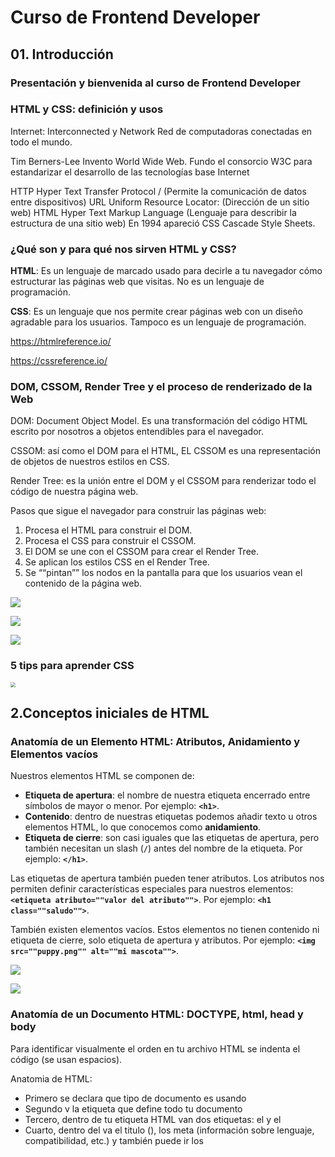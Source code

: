 # Curso de Frontend Developer

## 01. Introducción

### Presentación y bienvenida al curso de Frontend Developer

### HTML y CSS: definición y usos

Internet: Interconnected y Network
Red de computadoras conectadas en todo el mundo.

Tim Berners-Lee Invento World Wide Web.
Fundo el consorcio W3C para estandarizar el desarrollo de las tecnologías base Internet

HTTP Hyper Text Transfer Protocol / (Permite la comunicación de datos entre dispositivos)
URL Uniform Resource Locator: (Dirección de un sitio web)
HTML Hyper Text Markup Language (Lenguaje para describir la estructura de una sitio web)
En 1994 apareció CSS Cascade Style Sheets.



### ¿Qué son y para qué nos sirven HTML y CSS?

**HTML**: Es un lenguaje de marcado usado para decirle a tu navegador cómo estructurar las páginas web que visitas. No es un lenguaje de programación.

**CSS**: Es un lenguaje que nos permite crear páginas web con un diseño agradable para los usuarios. Tampoco es un lenguaje de programación.

https://htmlreference.io/

https://cssreference.io/



### DOM, CSSOM, Render Tree y el proceso de renderizado de la Web

DOM: Document Object Model. Es una transformación del código HTML escrito por nosotros a objetos entendibles para el navegador.

CSSOM: así como el DOM para el HTML, EL CSSOM es una representación de objetos de nuestros estilos en CSS.

Render Tree: es la unión entre el DOM y el CSSOM para renderizar todo el código de nuestra página web.

Pasos que sigue el navegador para construir las páginas web:

1. Procesa el HTML para construir el DOM.
2. Procesa el CSS para construir el CSSOM.
3. El DOM se une con el CSSOM para crear el Render Tree.
4. Se aplican los estilos CSS en el Render Tree.
5. Se ““pintan”” los nodos en la pantalla para que los usuarios vean el contenido de la página web.

![](img/01-01_DOM-CSSOM.png)

![](img/01-02_DOM-CSSOM.png)

![](img/01-03_DOM-CSSOM.png)



### 5 tips para aprender CSS

<img src="img/01-04_Tips_CSS.jpg" style="zoom: 50%;" />



## 2.Conceptos iniciales de HTML

### Anatomía de un Elemento HTML: Atributos, Anidamiento y Elementos vacíos

Nuestros elementos HTML se componen de:

- **Etiqueta de apertura**: el nombre de nuestra etiqueta encerrado entre símbolos de mayor o menor. Por ejemplo: **`<h1>`**.
- **Contenido**: dentro de nuestras etiquetas podemos añadir texto u otros elementos HTML, lo que conocemos como **anidamiento**.
- **Etiqueta de cierre**: son casi iguales que las etiquetas de apertura, pero también necesitan un slash (**`/`**) antes del nombre de la etiqueta. Por ejemplo: **`</h1>`**.

Las etiquetas de apertura también pueden tener atributos. Los atributos nos permiten definir características especiales para nuestros elementos: **`<etiqueta atributo=""valor del atributo"">`**. Por ejemplo: **`<h1 class=""saludo"">`**.

También existen elementos vacíos. Estos elementos no tienen contenido ni etiqueta de cierre, solo etiqueta de apertura y atributos. Por ejemplo: **`<img src=""puppy.png"" alt=""mi mascota"">`**.

![](img/02-01_anatomia.jpg)

![](img/02-02_atributos.jpg)



### Anatomía de un Documento HTML: DOCTYPE, html, head y body

Para identificar visualmente el orden en tu archivo HTML se indenta el código (se usan espacios).

Anatomia de HTML:

- Primero se declara que tipo de documento es usando <!DOCTYPE html>
- Segundo v la etiqueta <html></html> que define todo tu documento
- Tercero, dentro de tu etiqueta HTML van dos etiquetas: el <head></head> y el <body></body>
- Cuarto, dentro del <head> va el titulo (<title></title>), los meta (información sobre lenguaje, compatibilidad, etc.) y también puede ir los <style> y <link>
- Quinto, dentro del <body> va toda la estructura de nuestra página. Esto es lo que se mostrara en pantalla.

![](/home/diego/REPO/data/01.cfd/img/02-03_anatomia_html.jpg)



### Funciones de las etiquetas HTML más importantes

Al hacer en nuestro editor de código **html:5** vemos que nos aparece la siguiente estructura:

```html
<!DOCTYPE
<html lang="en">
<head>
  <meta charset="UTF-8">
  <meta name="viewport" content="width=device-width, initial-scale=1.0">
  <meta http-equiv="X-UA-Compatible" content="ie=edge">
  <title>Document</title>
</head>
<body>
  
</body>
</html>
```

Veamos la descripción de estos elementos:

<img src="img/02-04_html.jpg" style="zoom:67%;" />

Si por ejemplo queremos añadir en nuestro documento estilos o JavaScript, lo hacemos con las etiquetas <style> y <script> respectivamente, que a su vez deben ir dentro de la etiqueta raíz <html>, algo así:

```html
<!DOCTYPE
<html lang="en">
<head>
  <meta charset="UTF-8">
  <meta name="viewport" content="width=device-width, initial-scale=1.0">
  <meta http-equiv="X-UA-Compatible" content="ie=edge">
  <title>Document</title>
</head>
<style>
    /* Aquí iría nuestro CSS */
</style>
<script>
    // Aquí debería ir nuestro JavaScript
</script>
<body>
  
</body>
</html>
```

Descripción de algunos elementos vacíos:

<img src="img/02-05_html.jpg" style="zoom:67%;" />

Descripción de las etiquetas semánticas para la estructura base de nuestra página:

<img src="img/02-06_html.jpg" style="zoom:67%;" />

Descripción de otras etiquetas muy usadas:

<img src="img/02-07_html.jpg" style="zoom: 67%;" />



### La importancia del código semántico

Es importante que como desarrolladores tengamos claro el significado de escribir código. Debes ser consciente de que la manera en la que codeas tenga sentido.

La semántica HTML no es más que darle sentido y estructura a lo que estas escribiendo. Muy importante para el navegador. No todos los elementos deberían ser un div.

![](img/02-08_codigo_semantico.jpg)



### Tipos de errores en HTML, debugging y servicio de validación de etiquetas



**Errores sintácticos**: Son errores de escritura en el código y evitan que el programa funcione. Pueden ser errores de tipado.

**Errores lógicos**: En estos la sintaxis es correcta, pero el código no hace lo que debería. El programa funciona, pero de forma incorrecta.

https://validator.w3.org/



### Reto 1: Organiza el siguiente bloque de código de forma semántica

Hola !

Ya conocimos la importancia de hacer nuestro HTML de forma semántica. Así que, aquí tengo un reto para ti.

A continuación te mostraré un código HTML y la idea es que tu lo organices de forma semántica, es decir, que uses las etiquetas más adecuadas.

<img src="img/02-09_reto.jpg" style="zoom: 67%;" />



## 3.Conceptos iniciales de CSS

### Anatomía de una declaración CSS: Selectores, Propiedades y Valores

Nuestros estilos con CSS se componen de:

- **Selector:** son la referencia a los elementos HTML que queremos estilizar. Los nombres de estas etiquetas van seguidas de una llave de apertura y otra de cierre ({}). Por ejemplo: h1 {}.
- **Propiedades:** son el tipo de estilo que queremos darle a nuestros elementos. Van seguidas de dos puntos (:). Las propiedades deben estar dentro de las llaves del selector que definimos anteriormente. Podemos escribir diferentes propiedades en un mismo selector. Por ejemplo: h1 { color: }.
- **Valores:** son el estilo que queremos que tomen nuestros elementos HTML con respecto a una propiedad. Van seguidas de un punto y coma (;). Por ejemplo: h1 { color: red; }.

```css
h1 {
  color: red;
}
```

![](img/03-01_anatomia_css.jpg)

### Tipos de selectores, pseudo-clases y pseudo-elementos

***(asterisco)**: Es el selector universal. Las propiedades se aplicaran a todos los elementos de nuestro HTML.

**Tipo**: Son selectores que se aplican a cierto elemento HTML en específico. Las propiedades se aplicaran a la etiqueta que queremos, por ejemplo `p`, `body`, `html`, `div`, etc.

**Clase**: Si nuestras etiqueta de HTML tienen un atributo de `class` podemos usar ese valor o identificador para que los cambios en el CSS afecten únicamente a ese elemento.

**ID**: Es similar al anterior, si la etiqueta HTML tiene un ID podemos afectar solo ese elemento.

Las **Pseudo-clases** y **Pseudo-elementos** nos permiten ser aún más específicos con qué elemento o partes de nuestros elementos deben recibir los estilos.

Para usarlas debemos definir el selector base (por ejemplo, **`p`**) seguido de dos puntos y la pseudo-clase que queremos estilizar (por ejemplo: **`p:first-child`**). En el caso de los pseudo-elementos debemos usar el dos puntos 2 veces (**`p::first-letter`**).

```css
/* Asterisco (universal) */
* {
  margin: 0;
}

/* Tipo */
h1 {
  color: red;
}

/* Clase */
.saludo {
  font-size: 2em;
}

/* ID */
#id {
  border-radius: 20px;
}

/* Pseudo-clases */
p:first-child {
  color: white;
}

p:last-child {
  color: purple;
}

p:nth-child(2n) {
  color: red;
}
```

![](img/03-02_selector_css.jpg)

https://developer.mozilla.org/en-US/docs/Web/CSS/Pseudo-classes

https://developer.mozilla.org/en-US/docs/Web/CSS/Pseudo-elements

https://coolsymbol.com/emojis/emoji-for-copy-and-paste.html

![](img/03-03_pseudo_elemento_css.jpg)



### Modelo de caja

Todos los elementos de HTML tienen un modelo de caja y esta compuesto por cuatro elementos: contenido, padding, border, margin.

https://picular.co/Video

https://paletton.com/#uid=1000u0kllllaFw0g0qFqFg0w0aF

https://coolors.co/001514-fbfffe-6b0504-a3320b-e6af2e

https://colorhunt.co/

![](img/03-04_cajas.jpg)

### Valores relativos y absolutos

Los valores absolutos son, por ejemplo, centímetros, milímetros, pixeles y pulgadas. Se llaman de esta forma porque no tienen en cuenta a nadie más, no depende de la medida de otra unidad.

Los valores relativas, llevan este nombre porque depende de otra unidad de medida o elemento. Por ejemplo, porcentajes, vmx, em, entre otros.

Recuerda que podemos darle estilos a etiquetas HTML muy específicas indicando dónde se van a encontrar. Por ejemplo: si queremos darle estilos únicamente a la imagen que está dentro del header, podemos usar el selector css header img { ... }.

No olvides resolver el desafío: crear tu propio header con las etiquetas y estilos que más te gusten para compartirlo en la sección de discusiones.

![](img/03-05_unidades.jpg)

![](img/03-06_unidades_relativas.jpg)



### Displays en CSS

Todos los elementos en CSS son cuadrados o rectángulos y aparte de eso, estos elementos tienen un comportamiento que se define a través de la propiedad display. Los display más comunes y usados son: block, inline, inline-block, none, table, flex y grid. Veamos de qué se tratan:

<img src="img/03-07_display_css.jpg" style="zoom:25%;" />



### Funciones de las propiedades CSS más usadas

**width**: Define el ancho de un elemento. Por ejemplo: width: 20px;.

**height**: Define el alto de un elemento. Por ejemplo: height: 20px;.

**background**: Puede definir el color de fondo o la url de fondo de un elemento. Por ejemplo: background: url(';puppy.png';);.

**background-color**: Define el color de fondo de un elemento. Por ejemplo: background-color: red;.

**color**: Define el color de nuestros textos. Estos colores los podemos escribir de 3 formas en CSS:

- Con los nombres de los colores. Por ejemplo: black, red, green.
- Sistema hexadecimal: Donde blanco se define como #FFFFFF y negro como #000000. Una página que me gusta mucho para sacar colores en hexadecimal es colorhunt.co.
- RGB: Donde la R significa Red, G significa Green y B significa Blue; por lo que escribimos rgb(red, green, blue) y cada uno de ellos es un valor de 0 a 255 que describe la intensidad de ese color. Por ejemplo, para denotar el color verde, escribimos: rgb(0, 255, 0). También a estos valores se les puede agregar una opacidad (transparencia) que va de 0 a 1, por ejemplo: rgba(0, 255, 0, 0.5) lo que quiere decir que el color verde lo queremos con una transparencia del 50%.
  border: Define el tamaño, estilo y color del borde de un elemento. Por ejemplo: border: 2px solid yellow;.

**border-radius**: Define qué tan redondeado quiero mi elemento. Por ejemplo: border-radius: 20px;.

**margin**: Define la margen de un elemento. Por ejemplo: margin: 2px (lo que quiere decir que mi elemento tendrá márgenes en todos sus lados de 2px).

Si quiero que mi elemento tenga margen superior de 2px, margen inferior de 4px, margen derecha de 3px y margen izquierda de 5px, lo escribiría de la siguiente forma: margin: 2px 3px 4px 5px. El primer valor es la margen superior y siempre va en sentido de las manecillas del reloj.

Si solo quiero que mi elemento tenga una margen a la derecha de 10px, escribiría margin-right: 10px;. Y para los demás valores sería margin-top: 10px; para la margen superior, margin-bottom: 10px; para la margen inferior y margin-left: 10px; para la margen izquierda.

**padding**: Define la distancia del borde de un elemento hasta su contenido. Por ejemplo: padding: 2px (lo que quiere decir que mi elemento tendrá un “margen interno” en todos sus lados de 2px).

Si quiero que mi elemento tenga padding superior de 2px, padding inferior de 4px, padding a la derecha de 3px y un padding a la izquierda de 5px, lo escribiría de la siguiente forma: padding: 2px 3px 4px 5px. El primer valor es la padding superior y siempre va en sentido de las manecillas del reloj al igual que con las márgenes.

Si solo quiero que mi elemento tenga un padding a la derecha de 10px, escribiría: padding-right: 10px;. Y para los demás valores sería padding-top: 10px; para la margen superior, padding-bottom: 10px; para la margen inferior y padding-left: 10px; para la margen izquierda.

**font-size**: Define el tamaño de la fuente. Por ejemplo: font-size: 20px;.

**font-family**: Define la familia tipográfica de la fuente. Por ejemplo: font-family: 'Roboto', sans-serif;.

Una página de fuentes que me gusta mucho es fonts.google.com.

**opacity**: Determina la transparencia del elemento. Tiene valores entre 0 y 1, que pueden verse como un porcentaje. Por ejemplo, si quiero que mi elemento se vea con una transparencia del 50%, escribiría: opacity: 0.5;.

**outline**: Un término algo desconocido es el esquema de los elementos HTML. Un esquema es una línea (por defecto, de color azúl) que se dibuja alrededor de los elementos que hace que “se destaquen”.

Lo anterior sucede mucho en elementos como los <input>s y los <button>s. Si no queremos ver esa línea, lo que hacemos es outline: none;. Aunque también podemos decirle que tenga determinado estilo, color, tamaño, entre otras. Por ejemplo:

```css
outline-style: solid;
outline-color: red;
outline-width: 5px;
```

**box-sizing**: Cuando trabajamos con paddings, por ejemplo, veremos que el tamaño de nuestro elemento crece. Es decir, si tengo:

```html
div {
   background: pink;
   width: 20px;
   height: 20px;
}
```

Y luego le agrego un padding de 20px, veré en el navegador que mi div ya no tiene un ancho y un alto de 20px, sino de 40px cada uno. Lo que quiere decir que el padding hizo que creciera mi elemento. Sin embargo, si yo no quiero que el padding afecte los 20px originales, le agrego la propiedad box-sizing para que el tamaño total del elemento incluya el padding también y no se vea afectado por él.

**transition**: Las transiciones CSS le permiten cambiar los valores de las propiedades sin problemas durante una duración determinada. Debemos tener presente que una transición NO es una animación. Una transición va de un punto A a un punto B sin interrupciones o saltos en medio.

Te comparto la siguiente documentación para que puedas visualizar las propiedades y valores que puedes utilizar:

https://www.w3schools.com/css/css3_transitions.asp.
https://developer.mozilla.org/en-US/docs/Web/CSS/CSS_Transitions/Using_CSS_transitions
https://css-tricks.com/almanac/properties/t/transition/
animation: Esta propiedad permite que animemos nuestros elementos.

Te comparto la siguiente documentación para que puedas visualizar las propiedades y valores que puedes utilizar:

https://www.w3schools.com/css/css3_animations.asp
https://developer.mozilla.org/en-US/docs/Web/CSS/CSS_Animations/Using_CSS_animations
https://css-tricks.com/almanac/properties/a/animation/

### Posicionamiento en CSS

El posicionamiento en CSS es una de las cosas más importantes, pues establece cómo van a estar ubicados nuestros elementos en la pantalla.

En CSS los elementos se posicionan utilizando las propiedades top (superior), bottom (inferior), left (izquierda) y right (derecha), pero sólo funcionarán si la propiedad position está establecida. Esto quiere decir que si quiero que mi elemento div esté completamente a la derecha, debo escribir en mi CSS lo siguiente:

```css
div { position: absolute: right: 0px; }
```
La propiedad position tiene 7 valores diferentes: relative, absolute, fixed, sticky, static, initial e inherit. Veremos de qué se tratan:

<img src="/home/diego/REPO/data/01.cfd/img/03-08_posicionamiento_css.jpg" style="zoom:25%;" />



## 4.Arquitectura CSS

### ¿Qué son y para qué nos sirven las arquitecturas CSS?

Un resumen de la clase.

**Los objetivos son**:

- Predecible > Escribir reglas claras.
- Reutilizable > No escribir codigo redundante.
- Mantenible > Que sea facil de leer y adaptarnos a los estandares.
- Escalable > Que pueda crecer facilmente pero sin afectar el rendimiento.

![](img/04-01_arquitecturas.jpg)

**Buenas practicas**

- Establecer reglas para que el equipo se entienda.
- Explicar la estructura base o dar los fundamentos del proyecto a un nuevo integrante.
- Evitar hojas de estilo muy extensas
- Tener una buena documentación explicando ciertos aspectos del codigo.

![](img/04-02_buenas_practicas.jpg)



### OOCSS, BEM, SMACSS, ITCSS y Atomic Design

**OOCSS**
css orientado a objetos. Separa el diseño del contenido, así podemos reutilizar nuestro código

```css
// ejemplo, en vez de para cada elemento una clase.
.globalWidth {
	width: 100%;
}
```

![](img/05-01_OOCSS.jpg)

**BEM**
Block Element Modifier. Separa los elementos y los modificadores

```css
.header {}  // bloque
.header__button--red {} // block, element, modifier
```

![](img/05-02_BEM.jpg)

**SMACSS (Scalable and Modular Arquitecture for CSS)**
Arquitectura de css escalable y modular.`
Para eso se realizan cinco pasos

1. Dividir nuestro css en componentes base
2. Definir Layout. Elementos que se utilizan solo una vez. ej. Footer, Header
3. Definir Módulos. Componentes que se usan más de una vez
4. Definir Estados. Estos estados definen los cambios que existen en nuestros elementos/componentes. ej. Cambio de color cuando hacen hover
5. Definir Temas. Separar los temas y sus cambios. Si tuvieras tema

![](img/05-03_SMACSS.jpg)

**ITCSS Invertid Triangle CSS**
Con esta metodología podemos dividir todos nuestros archivos de css en ciertas partes para que no se mezclen.` *(Triangulo invertido, desde arriba hacia abajo):*

![](img/05-04_ITCSS.jpg)

**Atomic Design (Basados en la química).**
`Átomos < Moléculas < Organismos < Templates < Paginas`

![](img/05-05_Atomic.jpg)

### Reto 2: Identifica el error de arquitectura del siguiente bloque de código

Una de las metodologías que podemos utilizar para organizar nuestro código es BEM (Bloque, Elemento, Modificador).

A continuación, te mostraré 3 bloques de código. Identifica cuál bloque de código es el indicado para usar esta metodología.

![](img/05-06_reto.jpg)

![](img/05-07_reto.jpg)



![](img/05-08_reto.jpg)

## 5. Construcción de componentes
### ¿Qué es un componente? Analicemos nuestros diseños

En esta clase la profesora Estefany Aguilar nos explica qué es un componente en el mundo del frontend. También analizaremos el diseño del proyecto del curso.

Un componente, tanto en diseño como desarrollo web, es un elemento muy pequeño que tiene la capacidad de ser reutilizado en diferentes partes de una aplicación. Por ejemplo: botones, iconos, cards, entre otras. Puedes apreciarlos en las plataformas que visitas todos los días: Twitter, Facebook, Platzi, YouTube y muchas más.

![](/home/diego/REPO/data/01.cfd/img/06-01_componentes.jpg)



### Estructura con HTML y BEM de un menú desplegable

![](img/06-02_menu.jpg)



https://iconos8.es/



### Estilizando nuestro menú desplegable con CSS

https://css-tricks.com/snippets/css/a-guide-to-flexbox/

https://fonts.google.com/



### Creación de un buscador

